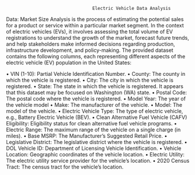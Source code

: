                                      Electric Vehicle Data Analysis
Data:
Market Size Analysis is the process of estimating the potential sales for a product or service within a particular market segment. In the context of electric vehicles (EVs), it involves assessing the total volume of EV registrations to understand the growth of the market, forecast future trends, and help stakeholders make informed decisions regarding production, infrastructure development, and policy-making.
The provided dataset contains the following columns, each representing different aspects of the electric vehicle (EV) population in the United States:

•	VIN (1-10): Partial Vehicle Identification Number.
•	County: The county in which the vehicle is registered.
•	City: The city in which the vehicle is registered.
•	State: The state in which the vehicle is registered. It appears that this dataset may be focused on Washington (WA) state.
•	Postal Code: The postal code where the vehicle is registered.
•	Model Year: The year of the vehicle model 
•	Make: The manufacturer of the vehicle.
•	Model: The model of the vehicle.
•	Electric Vehicle Type: The type of electric vehicle, e.g., Battery Electric Vehicle (BEV).
•	Clean Alternative Fuel Vehicle (CAFV) Eligibility: Eligibility status for clean alternative fuel vehicle programs.
•	Electric Range: The maximum range of the vehicle on a single charge (in miles).
•	Base MSRP: The Manufacturer’s Suggested Retail Price.
•	Legislative District: The legislative district where the vehicle is registered.
•	DOL Vehicle ID: Department of Licensing Vehicle Identification.
•	Vehicle Location: Geographic coordinates of the vehicle location.
•	Electric Utility: The electric utility service provider for the vehicle’s location.
•	2020 Census Tract: The census tract for the vehicle’s location.


